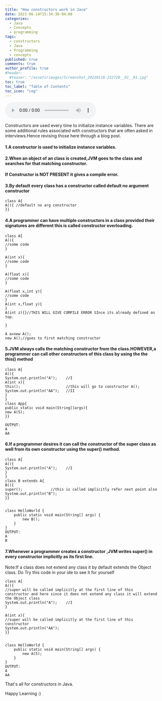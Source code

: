 ```yaml
---
title: "How constructors work in Java"
date: 2021-06-14T15:34:30-04:00
categories:
  - Java
  - Concepts
  - programming
tags:
  - constructors
  - Java
  - Programming
  - concepts
published: true
comments: true
author_profile: true
#header:
  #teaser: "/assets/images/Screenshot_20220118-232720__01__01.jpg"
toc: true
toc_label: "Table of Contents"
toc_icon: "cog"
---
```


<audio controls>
  <source src="/assets/audio/constructors.mp3" type="audio/mp3">
</audio>
 
Constructors are used every time to initialize instance variables. There are some additional rules associated with constructors that are often asked in interviews.Hence revising those here through a blog post.

#### 1.A constructor is used to initialize instance variables.

#### 2.When an object of an class is created,JVM goes to the class and searches for that matching constructor.
#### If Constructor is NOT PRESENT it gives a compile error.

#### 3.By default every class has a constructor called  default no argument constructor
```
class A{
A(){ //default no arg constructor 
}}
```

#### 4.A programmer can have multiple constructors in a class provided their signatures are different this is called constructor overloading.
```
class A{
A(){
//some code
}

A(int x){
//some code
}

A(float x){
//some code
}

A(float x,int y){
//some code
}
A(int x,float y){
}
A(int z){}//THIS WILL GIVE COMPILE ERROR SInce its already defined on top.

}

A a=new A();
new A();//goes to first matching constructor

```

#### 5.JVM always calls the matching constructor from the class.HOWEVER,a programmer can call other constructors of this class by using the the this() method
```
class A{
A(){
System.out.println("A");    //I 
A(int x){
this();                     //this will go to constructor A();
System.out.println("AA");   //II
}
}
class App{
public static void main(String[]args){
new A(5);
}}

OUTPUT:
A
AA

```

#### 6.If a programmer desires it can call the constructor of the super class as well from its own constructor using the super() method.
```
class A{
A(){
System.out.println("A");    //I 
}
}
class B extends A{
B(){
super();             //this is called implicitly refer next point also 
System.out.println("B");
}}


class HelloWorld {
    public static void main(String[] args) {
        new B();
    }
}
OUTPUT:
A
B
```

#### 7.Whenever a programmer creates a constructor ,JVM writes super() in every constructor implicitly as its first line.

Note:If a class does not extend any class it by default extends the Object class.
Do Try this code in your ide to see it for yourself
```
class A{
A(){
//super will be called implicitly at the first line of this constructor and here since it does not extend any class it will extend the Object class
System.out.println("A");    //I 
}

A(int x){
//super will be called implicitly at the first line of this constructor 
System.out.println("AA");
}}


class HelloWorld {
    public static void main(String[] args) {
        new A(5);
    }
}
OUTPUT:
A
AA
```
That's all for constructors in Java. 

Happy Learning :)


